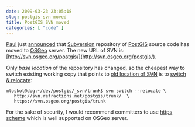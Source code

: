 ```yaml
---
date: 2009-03-23 23:05:18
slug: postgis-svn-moved
title: PostGIS SVN moved
categories: [ "code" ]
---
```


[Paul](http://www.cleverelephant.ca/) just [announced](http://postgis.refractions.net/pipermail/postgis-devel/2009-March/005284.html) that [Subversion](http://subversion.tigris.org/) repository of [PostGIS](http://postgis.refractions.net/) source code has moved to [OSGeo](http://www.osgeo.org) server. The new URL of SVN is: [http://svn.osgeo.org/postgis/](http://svn.osgeo.org/postgis/).





Only _base location_ of the repository has changed, so the cheapest way to switch existing working copy that points to [old location of SVN](http://svn.refractions.net/postgis/trunk/) is to [switch & relocate](http://svnbook.red-bean.com/en/1.0/re27.html):

    
    
    mloskot@dog:~/dev/postgis/_svn/trunk$ svn switch --relocate \
       http://svn.refractions.net/postgis/trunk/  \
       https://svn.osgeo.org/postgis/trunk
    








For the sake of security, I would recommend committers to use [https scheme](http://svnbook.red-bean.com/en/1.5/svn.serverconfig.httpd.html#svn.serverconfig.httpd.authn.basic) which is well supported on OSGeo server.
